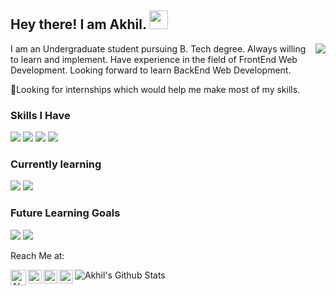 ## Hey there! I am Akhil. <img src="https://raw.githubusercontent.com/iampavangandhi/iampavangandhi/master/gifs/Hi.gif" width="30px">

<img align="right"  src="https://raw.githubusercontent.com/akhiljayan29aj/News_Website/master/img/tech.gif">

I am an Undergraduate student pursuing B. Tech degree. Always willing to learn and implement. Have experience in the field of FrontEnd Web Development. Looking forward to learn BackEnd Web Development.

🤔Looking for internships which would help me make most of my skills.

### Skills I Have
<img src = "https://img.shields.io/badge/-HTML5-E34F26?style=for-the-badge&logo=html5&logoColor=white"> <img src = "https://img.shields.io/badge/-CSS3-1572B6?style=for-the-badge&logo=css3&logoColor=white"> <img src="https://img.shields.io/badge/-Python%203-black?style=for-the-badge&logo=python&logoColor=white"> <img src="https://img.shields.io/badge/-ARDUINO-4FCCF3?style=for-the-badge&logo=arduino&logoColor=white"><br />

### Currently learning
<img src="https://img.shields.io/badge/-JavaScript-black?style=for-the-badge&logo=javascript&logoColor=eed718"> <img src="https://img.shields.io/badge/-Bootstrap-563D7C?style=for-the-badge&logo=bootstrap&logoColor=white"> <br />

### Future Learning Goals
<img src="https://img.shields.io/badge/-React-161616?style=for-the-badge&logo=react&logoColor=00d9ff"> <img src="https://img.shields.io/badge/-PHP-5466b8?style=for-the-badge&logo=php&logoColor=white" > <br />


Reach Me at:

<a href="mailto:akhiljayan29.aj@gmail.com">
  <img align="left" alt="Akhil's GMail" width="25px" src="https://cdn.jsdelivr.net/npm/simple-icons@3.4.0/icons/gmail.svg" />
</a>
<a href="https://www.linkedin.com/in/akhil-jayan-569859175/">
  <img align="left" alt="Akhil's Linkdein" width="22px" src="https://cdn.jsdelivr.net/npm/simple-icons@v3/icons/linkedin.svg" />
</a>
<a href="https://github.com/akhiljayan29aj">
  <img align="left" alt="Akhil's Github" width="22px" src="https://cdn.jsdelivr.net/npm/simple-icons@v3/icons/github.svg" />
</a>
<a href="https://twitter.com/aj_akhiljayan29">
  <img align="left" alt="Akhil's Twitter" width="22px" src="https://cdn.jsdelivr.net/npm/simple-icons@v3/icons/twitter.svg" />
</a>

![Akhil's Github Stats](https://github-readme-stats.vercel.app/api?username=akhiljayan29aj&show_icons=true&title_color=fff&icon_color=79ff97&text_color=9f9f9f&bg_color=151515)
